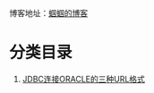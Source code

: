 博客地址：[蝈蝈的博客](http://blog.csdn.net/gnail_oug)

# 分类目录

1. [JDBC连接ORACLE的三种URL格式](oracle_001.md)














